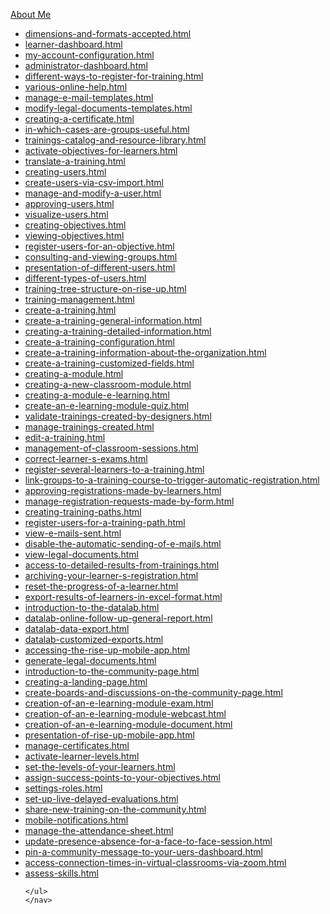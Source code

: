 <a href="https://gaempmic.github.io/WebCrawlingSika/1088682-dimensions-and-formats-accepted.html" title="About Me">About Me</a>

<nav>
    <ul>
    <li><a href="1088682-dimensions-and-formats-accepted.md">dimensions-and-formats-accepted.html</a></li>
<li><a href="3956082-learner-dashboard.html">learner-dashboard.html</a></li>
<li><a href="3957865-my-account-configuration.html">my-account-configuration.html</a></li>
<li><a href="3966358-administrator-dashboard.html">administrator-dashboard.html</a></li>
<li><a href="3970166-different-ways-to-register-for-training.html">different-ways-to-register-for-training.html</a></li>
<li><a href="3970329-various-online-help.html">various-online-help.html</a></li>
<li><a href="3970582-manage-e-mail-templates.html">manage-e-mail-templates.html</a></li>
<li><a href="3970584-modify-legal-documents-templates.html">modify-legal-documents-templates.html</a></li>
<li><a href="3970601-creating-a-certificate.html">creating-a-certificate.html</a></li>
<li><a href="3971448-in-which-cases-are-groups-useful.html">in-which-cases-are-groups-useful.html</a></li>
<li><a href="3971525-trainings-catalog-and-resource-library.html">trainings-catalog-and-resource-library.html</a></li>
<li><a href="3971695-activate-objectives-for-learners.html">activate-objectives-for-learners.html</a></li>
<li><a href="3973441-translate-a-training.html">translate-a-training.html</a></li>
<li><a href="3973595-creating-users.html">creating-users.html</a></li>
<li><a href="3973600-create-users-via-csv-import.html">create-users-via-csv-import.html</a></li>
<li><a href="3973605-manage-and-modify-a-user.html">manage-and-modify-a-user.html</a></li>
<li><a href="3973606-approving-users.html">approving-users.html</a></li>
<li><a href="3973641-visualize-users.html">visualize-users.html</a></li>
<li><a href="3973714-creating-objectives.html">creating-objectives.html</a></li>
<li><a href="3973718-viewing-objectives.html">viewing-objectives.html</a></li>
<li><a href="3973721-register-users-for-an-objective.html">register-users-for-an-objective.html</a></li>
<li><a href="3973862-consulting-and-viewing-groups.html">consulting-and-viewing-groups.html</a></li>
<li><a href="3973902-presentation-of-different-users.html">presentation-of-different-users.html</a></li>
<li><a href="3973949-different-types-of-users.html">different-types-of-users.html</a></li>
<li><a href="3973965-training-tree-structure-on-rise-up.html">training-tree-structure-on-rise-up.html</a></li>
<li><a href="3973983-training-management.html">training-management.html</a></li>
<li><a href="3974013-create-a-training.html">create-a-training.html</a></li>
<li><a href="3974260-create-a-training-general-information.html">create-a-training-general-information.html</a></li>
<li><a href="3974262-creating-a-training-detailed-information.html">creating-a-training-detailed-information.html</a></li>
<li><a href="3974276-create-a-training-configuration.html">create-a-training-configuration.html</a></li>
<li><a href="3974277-create-a-training-information-about-the-organization.html">create-a-training-information-about-the-organization.html</a></li>
<li><a href="3974282-create-a-training-customized-fields.html">create-a-training-customized-fields.html</a></li>
<li><a href="3975035-creating-a-module.html">creating-a-module.html</a></li>
<li><a href="3975036-creating-a-new-classroom-module.html">creating-a-new-classroom-module.html</a></li>
<li><a href="3975037-creating-a-module-e-learning.html">creating-a-module-e-learning.html</a></li>
<li><a href="3975290-create-an-e-learning-module-quiz.html">create-an-e-learning-module-quiz.html</a></li>
<li><a href="3975342-validate-trainings-created-by-designers.html">validate-trainings-created-by-designers.html</a></li>
<li><a href="3975348-manage-trainings-created.html">manage-trainings-created.html</a></li>
<li><a href="3975356-edit-a-training.html">edit-a-training.html</a></li>
<li><a href="3975362-management-of-classroom-sessions.html">management-of-classroom-sessions.html</a></li>
<li><a href="3975364-correct-learner-s-exams.html">correct-learner-s-exams.html</a></li>
<li><a href="3988737-register-several-learners-to-a-training.html">register-several-learners-to-a-training.html</a></li>
<li><a href="3989126-link-groups-to-a-training-course-to-trigger-automatic-registration.html">link-groups-to-a-training-course-to-trigger-automatic-registration.html</a></li>
<li><a href="3989146-approving-registrations-made-by-learners.html">approving-registrations-made-by-learners.html</a></li>
<li><a href="3989168-manage-registration-requests-made-by-form.html">manage-registration-requests-made-by-form.html</a></li>
<li><a href="3989199-creating-training-paths.html">creating-training-paths.html</a></li>
<li><a href="3989215-register-users-for-a-training-path.html">register-users-for-a-training-path.html</a></li>
<li><a href="3989238-view-e-mails-sent.html">view-e-mails-sent.html</a></li>
<li><a href="3989243-disable-the-automatic-sending-of-e-mails.html">disable-the-automatic-sending-of-e-mails.html</a></li>
<li><a href="3991060-view-legal-documents.html">view-legal-documents.html</a></li>
<li><a href="3991118-access-to-detailed-results-from-trainings.html">access-to-detailed-results-from-trainings.html</a></li>
<li><a href="3991120-archiving-your-learner-s-registration.html">archiving-your-learner-s-registration.html</a></li>
<li><a href="3992721-reset-the-progress-of-a-learner.html">reset-the-progress-of-a-learner.html</a></li>
<li><a href="3992725-export-results-of-learners-in-excel-format.html">export-results-of-learners-in-excel-format.html</a></li>
<li><a href="3993062-introduction-to-the-datalab.html">introduction-to-the-datalab.html</a></li>
<li><a href="3993071-datalab-online-follow-up-general-report.html">datalab-online-follow-up-general-report.html</a></li>
<li><a href="3993075-datalab-data-export.html">datalab-data-export.html</a></li>
<li><a href="3993076-datalab-customized-exports.html">datalab-customized-exports.html</a></li>
<li><a href="4043291-accessing-the-rise-up-mobile-app.html">accessing-the-rise-up-mobile-app.html</a></li>
<li><a href="4033011-generate-legal-documents.html">generate-legal-documents.html</a></li>
<li><a href="4042394-introduction-to-the-community-page.html">introduction-to-the-community-page.html</a></li>
<li><a href="4043433-creating-a-landing-page.html">creating-a-landing-page.html</a></li>
<li><a href="4111263-create-boards-and-discussions-on-the-community-page.html">create-boards-and-discussions-on-the-community-page.html</a></li>
<li><a href="4143378-creation-of-an-e-learning-module-exam.html">creation-of-an-e-learning-module-exam.html</a></li>
<li><a href="4274015-creation-of-an-e-learning-module-webcast.html">creation-of-an-e-learning-module-webcast.html</a></li>
<li><a href="4274052-creation-of-an-e-learning-module-document.html">creation-of-an-e-learning-module-document.html</a></li>
<li><a href="4373341-presentation-of-rise-up-mobile-app.html">presentation-of-rise-up-mobile-app.html</a></li>
<li><a href="4543148-manage-certificates.html">manage-certificates.html</a></li>
<li><a href="4549492-activate-learner-levels.html">activate-learner-levels.html</a></li>
<li><a href="4549701-set-the-levels-of-your-learners.html">set-the-levels-of-your-learners.html</a></li>
<li><a href="4549707-assign-success-points-to-your-objectives.html">assign-success-points-to-your-objectives.html</a></li>
<li><a href="4550442-settings-roles.html">settings-roles.html</a></li>
<li><a href="4581737-set-up-live-delayed-evaluations.html">set-up-live-delayed-evaluations.html</a></li>
<li><a href="4602622-share-new-training-on-the-community.html">share-new-training-on-the-community.html</a></li>
<li><a href="4612221-mobile-notifications.html">mobile-notifications.html</a></li>
<li><a href="4635924-manage-the-attendance-sheet.html">manage-the-attendance-sheet.html</a></li>
<li><a href="4635929-update-presence-absence-for-a-face-to-face-session.html">update-presence-absence-for-a-face-to-face-session.html</a></li>
<li><a href="4660760-pin-a-community-message-to-your-uers-dashboard.html">pin-a-community-message-to-your-uers-dashboard.html</a></li>
<li><a href="4670434-access-connection-times-in-virtual-classrooms-via-zoom.html">access-connection-times-in-virtual-classrooms-via-zoom.html</a></li>
<li><a href="4698776-assess-skills.html">assess-skills.html</a></li>

    </ul>
    </nav>
</body>
</html>

